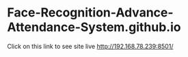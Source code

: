 # Face-Recognition-Advance-Attendance-System.github.io

Click on this link to see site live
http://192.168.78.239:8501/
